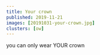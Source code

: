 ```yaml
---
title: Your crown
published: 2019-11-21
images: [20191031-your-crown.jpg]
clusters: [ow]
---
```


you can only wear YOUR crown
